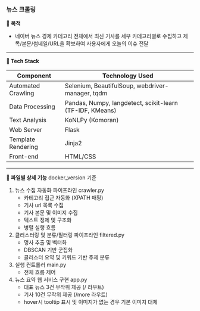 ### 뉴스 크롤링

**🔎 목적**

- 네이버 뉴스 경제 카테고리 전체에서 최신 기사를 세부 카테고리별로 수집하고 제목/본문/썸네일/URL을 확보하여 사용자에게 오늘의 이슈 전달

---

**📍 Tech Stack**

| Component | Technology Used |
| --- | ----- |
| Automated Crawling | Selenium, BeautifulSoup, webdriver-manager, tqdm |
| Data Processing | Pandas, Numpy, langdetect, scikit-learn (TF-IDF, KMeans) |
| Text Analysis | KoNLPy (Komoran) |
| Web Server | Flask |
| Template Rendering | Jinja2 |
| Front-end | HTML/CSS |

---

**🔁 파일별 상세 기능**   docker_version 기준
1. 뉴스 수집 자동화 파이프라인  crawler.py
      - 카테고리 접근 자동화 (XPATH 매핑)
      - 기사 url 목록 수집
      - 기사 본문 및 이미지 수집
      - 텍스트 정제 및 구조화
      - 병렬 실행 흐름
2. 클러스터링 및 분류/필터링 파이프라인  filtered.py
      - 명사 추출 및 벡터화
      - DBSCAN 기반 군집화
      - 클러스터 요약 및 키워드 기반 주제 분류
4. 실행 컨트롤러 main.py
      - 전체 흐름 제어
5. 뉴스 요약 웹 서비스 구현  app.py
      - 대표 뉴스 3건 무작위 제공 (/ 라우트)
      - 기사 10건 무작위 제공 (/more 라우트)
      - hover시 tooltip 표시 및 이미지가 없는 경우 기본 이미지 대체
